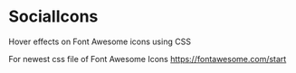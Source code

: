 # SocialIcons
Hover effects on Font Awesome icons using CSS

For newest css file of Font Awesome Icons
https://fontawesome.com/start
